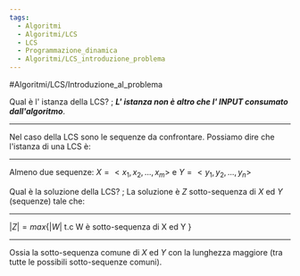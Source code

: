 ```yaml
---
tags:
  - Algoritmi
  - Algoritmi/LCS
  - LCS
  - Programmazione_dinamica
  - Algoritmi/LCS_introduzione_problema
---
```

#Algoritmi/LCS/Introduzione_al_problema

Qual è l' istanza della LCS?
;
 ***L' istanza non è altro che l' INPUT consumato dall'algoritmo***.
***
Nel caso della LCS sono le sequenze da confrontare. Possiamo dire che l'istanza di una LCS è:
***
Almeno due sequenze: $X=<x_1,x_2, ... , x_m>$ e $Y=<y_1, y_2, ... , y_n>$
<!--SR:!2024-08-04,4,270-->

Qual è la soluzione della LCS?
;
La soluzione è $Z$ sotto-sequenza di $X$ ed $Y$ (sequenze) tale che:
***
$|Z| = max\{ |W| \text{ t.c W è sotto-sequenza di X ed Y } \}$
***
Ossia la sotto-sequenza comune di $X$ ed $Y$ con la lunghezza maggiore (tra tutte le possibili sotto-sequenze comuni).
<!--SR:!2024-08-04,4,272-->